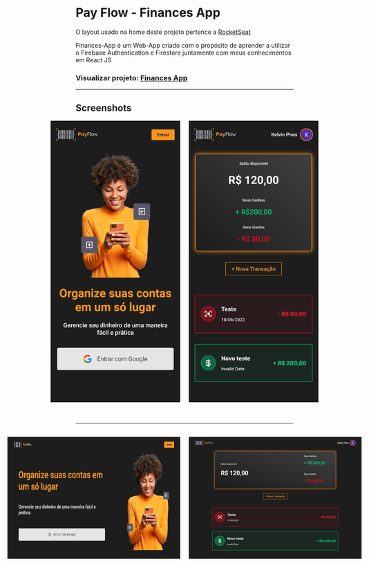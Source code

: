 # Pay Flow - Finances App

<p>O layout usado na home deste projeto pertence a <a href="https://rocketseat.com.br">RocketSeat</a></p>

<p>Finances-App é um Web-App criado com o propósito de aprender a utilizar o Firebase Authentication e Firestore juntamente com meus conhecimentos em React JS</p>

### Visualizar projeto: <a href="https://finances-app-kelvinpires.vercel.app/">Finances App </a>

<hr>

## Screenshots

<div style="display: flex; gap: 20px; justify-content: center">
    <img width="300" src="./screenshots/smartphone-screen.png" />
    <img width="300" src="./screenshots/smartphone-screen-wallet.png" />
</div>
<br>
<br>
<hr>
<br>
<div style="display: flex; gap: 20px; justify-content: center">
    <img width="400" src="./screenshots/pc-screen.png" />
    <img width="400" src="./screenshots/pc-screen-wallet.png" />
</div>
